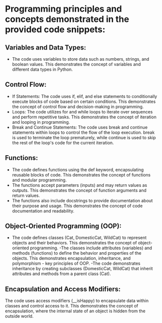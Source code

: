 # Programming principles and concepts demonstrated in the provided code snippets:

## Variables and Data Types: 
- The code uses variables to store data such as numbers, strings, and boolean values. This demonstrates the concept of variables and different data types in Python.

## Control Flow:

- If Statements: The code uses if, elif, and else statements to conditionally execute blocks of code based on certain conditions. This demonstrates the concept of control flow and decision-making in programming.
- Loops: The code utilizes for and while loops to iterate over sequences and perform repetitive tasks. This demonstrates the concept of iteration and looping in programming.
- Break and Continue Statements: The code uses break and continue statements within loops to control the flow of the loop execution. break is used to terminate the loop prematurely, while continue is used to skip the rest of the loop's code for the current iteration.

## Functions:
- The code defines functions using the def keyword, encapsulating reusable blocks of code. This demonstrates the concept of functions and modular programming.
- The functions accept parameters (inputs) and may return values as outputs. This demonstrates the concept of function arguments and return values.
- The functions also include docstrings to provide documentation about their purpose and usage. This demonstrates the concept of code documentation and readability.

## Object-Oriented Programming (OOP):

- The code defines classes (Cat, DomesticCat, WildCat) to represent objects and their behaviors. This demonstrates the concept of object-oriented programming.
-The classes include attributes (variables) and methods (functions) to define the behavior and properties of the objects. This demonstrates encapsulation, inheritance, and polymorphism - key principles of OOP.
-The code demonstrates inheritance by creating subclasses (DomesticCat, WildCat) that inherit attributes and methods from a parent class (Cat).

## Encapsulation and Access Modifiers:
The code uses access modifiers (__isHappy) to encapsulate data within classes and control access to it. This demonstrates the concept of encapsulation, where the internal state of an object is hidden from the outside world.
